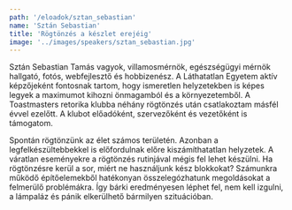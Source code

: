 ```yaml
---
path: '/eloadok/sztan_sebastian'
name: 'Sztán Sebastian'
title: 'Rögtönzés a készlet erejéig'
image: '../images/speakers/sztan_sebastian.jpg'
---
```


Sztán Sebastian Tamás vagyok, villamosmérnök, egészségügyi mérnök hallgató, fotós, webfejlesztő és hobbizenész. A Láthatatlan Egyetem aktív képzőjeként fontosnak tartom, hogy ismeretlen helyzetekben is képes legyek a maximumot kihozni önmagamból és a környezetemből. A Toastmasters retorika klubba néhány rögtönzés után csatlakoztam másfél évvel ezelőtt. A klubot előadóként, szervezőként és vezetőként is támogatom.

<!-- end -->

Spontán rögtönzünk az élet számos területén. Azonban a legfelkészültebbekkel is előfordulnak előre kiszámíthatatlan helyzetek. A váratlan eseményekre a rögtönzés rutinjával mégis fel lehet készülni. Ha rögtönzésre kerül a sor, miért ne használjunk kész blokkokat? Számunkra működő építőelemekből hatékonyan összelegózhatunk megoldásokat a felmerülő problémákra. Így bárki eredményesen léphet fel, nem kell izgulni, a lámpaláz és pánik elkerülhető bármilyen szituációban.
